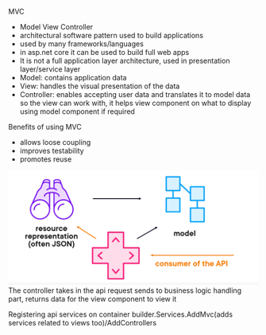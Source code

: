MVC
- Model View Controller
- architectural software pattern used to build applications
- used by many frameworks/languages
- in asp.net core it can be used to build full web apps
- It is not a full application layer architecture, used in presentation layer/service layer
- Model: contains application data
- View: handles the visual presentation of the data
- Controller: enables accepting user data and translates it to model data so the view can work with, it helps view component on what to display using model component if required

Benefits of using MVC
- allows loose coupling
- improves testability
- promotes reuse

![alt text](image-1.png)
The controller takes in the api request sends to business logic handling part, returns data for the view component to view it

 
Registering api services on container
builder.Services.AddMvc(adds services related to views too)/AddControllers 
